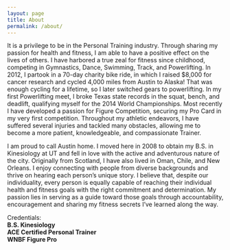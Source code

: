 ```yaml
---
layout: page
title: About
permalink: /about/
---
```

It is a privilege to be in the Personal Training industry. Through sharing my passion for health and fitness, I am able to have a positive effect
on the lives of others. I have harbored a true zeal for fitness since childhood, competing in Gymnastics, Dance, Swimming, Track, and Powerlifting. 
In 2012, I partook in a 70-day charity bike ride, in which I raised $8,000 for cancer research and cycled 4,000 miles from Austin to Alaska! That was 
enough cycling for a lifetime, so I later switched gears to powerlifting. In my first Powerlifting meet, I broke Texas state records in the squat, bench, 
and deadlift, qualifying myself for the 2014 World Championships. Most recently I have developed a passion for Figure Competition, securing my Pro 
Card in my very first competition. Throughout my athletic endeavors, I have suffered several injuries and tackled many obstacles, allowing me to 
become a more patient, knowledgeable, and compassionate Trainer.
 
I am proud to call Austin home. I moved here in 2008 to obtain my B.S. in Kinesiology at UT and fell in love with the active and adventurous 
nature of the city. Originally from Scotland, I have also lived in Oman, Chile, and New Orleans. I enjoy connecting with people from diverse 
backgrounds and thrive on hearing each person’s unique story. I believe that, despite our individuality, every person is equally capable of reaching 
their individual health and fitness goals with the right commitment and determination. My passion lies in serving as a guide toward those goals 
through accountability, encouragement and sharing my fitness secrets I’ve learned along the way. 

Credentials:  
**B.S. Kinesiology**  
**ACE Certified Personal Trainer**  
**WNBF Figure Pro**

